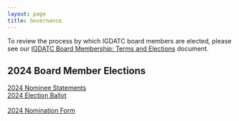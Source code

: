 ```yaml
---
layout: page
title: Governance
---
```


To review the process by which IGDATC board members are elected, please see our [IGDATC Board Membership: Terms and Elections](https://docs.google.com/document/d/1oFttRIit4bF55lbySJKh0uOc6W2oemJyteh3lKCw9g4/edit?usp=sharing) document.

<h2>2024 Board Member Elections</h2>

[2024 Nominee Statements](https://docs.google.com/forms/d/1jfrRJ0AvJq7XrxbCQekgDVcYzQcWmIs1Bt7iVd2-ZMg/viewanalytics)<br/>
[2024 Election Ballot](https://forms.gle/ga6N5V8Ym52ebTuo6)<br/>
<br/>
[2024 Nomination Form](https://forms.gle/JjdnVaye8SMsuZsL7)
